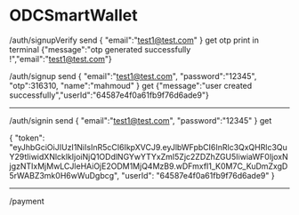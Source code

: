 # ODCSmartWallet

/auth/signupVerify
send 
{
    "email":"test1@test.com"
}
get 
otp print in terminal
{"message":"otp generated successfully !","email":"test1@test.com"}

/auth/signup
send 
{
    "email":"test1@test.com",
    "password":"12345",
    "otp":316310,
    "name":"mahmoud"
}
get
{"message":"user created successfully","userId":"64587e4f0a61fb9f76d6ade9"}

---

/auth/signin
send 
{
    "email":"test1@test.com",
    "password":"12345"
}
get

{
    "token": "eyJhbGciOiJIUzI1NiIsInR5cCI6IkpXVCJ9.eyJlbWFpbCI6InRlc3QxQHRlc3QuY29tIiwidXNlcklkIjoiNjQ1ODdlNGYwYTYxZmI5Zjc2ZDZhZGU5IiwiaWF0IjoxNjgzNTIxMjMwLCJleHAiOjE2ODM1MjQ4MzB9.wDFmxfI1_K0M7C_KuDmZxgD5rWABZ3mk0H6wWuDgbcg",
    "userId": "64587e4f0a61fb9f76d6ade9"
}

---

/payment